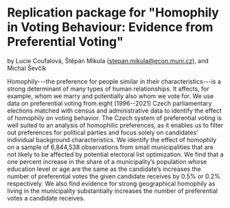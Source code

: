 # Replication package for "Homophily in Voting Behaviour: Evidence from Preferential Voting" 

by Lucie Coufalová, Štěpán Mikula (stepan.mikula@econ.muni.cz), and Michal Ševčík

Homophily---the preference for people similar in their characteristics---is a strong determinant of many types of human relationships. It affects, for example, whom we marry and potentially also whom we vote for. We use data on preferential voting from eight (1996--2021) Czech parliamentary elections matched with census and administrative data to identify the effect of homophily on voting behavior. The Czech system of preferential voting is well suited to an analysis of homophilic preferences, as it enables us to filter out preferences for political parties and focus solely on candidates’ individual background characteristics. We identify the effect of homophily on a sample of 6,844,538 observations from small municipalities that are not likely to be affected by potential electoral list optimization. We find that a one percent increase in the share of a municipality’s population whose education level or age are the same as the candidate’s increases the number of preferential votes the given candidate receives by 0.5% or 0.2% respectively. We also find evidence for strong geographical homophily as living in the municipality substantially increases the number of preferential votes a candidate receives.